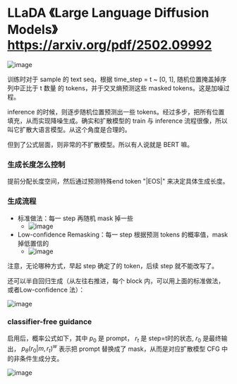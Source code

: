 # LLaDA 《Large Language Diffusion Models》 https://arxiv.org/pdf/2502.09992

![image](https://github.com/user-attachments/assets/1197a8d3-0497-40ca-9a8c-f8a9e7cc0b9d)

训练时对于 sample 的 text seq，根据 time_step = t ~ [0, 1], 随机位置掩盖掉序列中正比于 t 数量 的 tokens，并于交叉熵预测这些 masked tokens。这是加噪过程。

inference 的时候，则逐步随机位置预测出一些 tokens。经过多步，把所有位置填充，从而实现降噪生成。确实和扩散模型的 train 与 inference 流程很像，所以叫它扩散大语言模型。从这个角度是合理的。

但到了公式层面，则非常的不扩散模型。所以有人说就是 BERT 嘛。

### 生成长度怎么控制

提前分配长度空间，然后通过预测特殊end token "|EOS|" 来决定具体生成长度。

### 生成流程

- 标准做法：每一 step 再随机 mask 掉一些
  - ![image](https://github.com/user-attachments/assets/eb15abd5-9e58-4a3b-be83-dbec88362ae5)
- Low-confidence Remasking：每一 step 根据预测 tokens 的概率值，mask 掉低置信的
  - ![image](https://github.com/user-attachments/assets/d62846fa-51cf-4c1c-8da7-94ec92cbd5dc)

注意，无论哪种方式，早起 step 确定了的 token，后续 step 就不能改写了。

还可以半自回归生成（从左往右推进，每个 block 内，可以用上面的标准做法，或者Low-confidence 法）：

![image](https://github.com/user-attachments/assets/9988d291-6891-4bbf-9f6b-0c823d6dc3e9)

### classifier-free guidance

启用后，概率公式如下，其中 $p_0$ 是 prompt， $r_t$ 是 step=t时的状态, $r_0$ 是最终输出， $p_θ(r_0|m, r_t)^w$ 表示把 prompt 替换成了 mask，从而是对应扩散模型 CFG 中的非条件生成分支。

![image](https://github.com/user-attachments/assets/29e58f85-a6bd-4844-93a9-1722c162d183)

